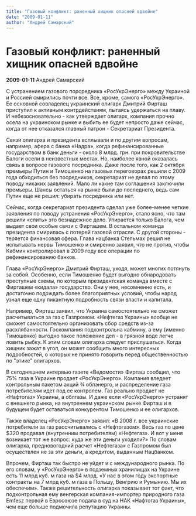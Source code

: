 ```yaml
---
title: "Газовый конфликт: раненный хищник опасней вдвойне"
date: "2009-01-11"
author: "Андрей Самарский"
---
```


# Газовый конфликт: раненный хищник опасней вдвойне

**2009-01-11** Андрей Самарский

С устранением газового порсредника «РосУкрЭнерго» между Украиной и Россией смирились почти все. Все, кроме, самого «РосУкрЭнерго». Ее основной совладелец украинский олигарх Дмитрий Фирташ приступил к активным контрдействиям, пытаясь удержаться на плаву. И небезосновательно - как утверждает олигарх, компания прочно осела на украинском рынке и выбить ее будет непросто даже сейчас, когда от нее отказался главный патрон - Секретариат Президента.

Связи олигарха и президента всплывали и по другим вопросам, например, афера с банка «Надра», когда рефинансированные государством в банк деньги - около 8 млрд. грн. при покровительстве Балоги осели в неизвестных местах. Но, наиболее явной оказалась связь в вопросе газового посредника. Даже после того, как 2 октября премьеры Путин и Тимошенко на газовых переговорах решили с 2009 года обходиться без посредников, секретариат не делал по этому поводу никаких заявлений. Мало ли какие там соглашения заключили премьеры. Шансы остаться на рынке были до последнего, ведь сам Путин еще не решил: убирать посредника или нет.

Сейчас, когда секретариат президента сделал уже более-менее четкие заявления по поводу устранения «РосУкрЭнерго», стало ясно, что там решили «слить» это безнадежное дело. Упирается только Балога, чем выдает свои особые связи с Фирташем. В остальном команда президента смирилась с потерей газовой отрасли. С другой стороны - теряется финансовая сфера. Глава нацбанка Стельмах решил не испытывать нервы Тимошенко и смиренно заявил, что не против, чтобы Кабмин контролировал в 2009 году все операции по рефинансированию банков.

Глава «РосУкрЭнерго» Дмитрий Фирташ, уходя, может многих потянуть за собой. Особенно, если Тимошенко будет выгодно обнародовать преступные схемы, по которым президентская команда вместе с Фирташем «кидала» государство. Они у нее, несомненно есть, и достаточно подождать более благоприятных условий, чтобы народ узнал еще одну пикантную подробность связи власти и капитала.

Например, Фирташ заявил, что Украина самостоятельно не сможет расчитываться за газ с Газпромом. «Нефтегаз Украины» вообще не сможет самостоятельно организовать сбор средств из-за расхлябанности. Госкомпания подконтрольна кабмину, а ему (именно Тимошенко) выгодно такое положение дел - в грязной воде легче ловить рыбку. К этим словам олигарха следует прислушаться. Когда хищник зажат в угол, он может сообщить много интересных подробностей, о которых не принято говорить перед общественностью по "этике" олигархов.

В сегодняшнем интервью газете «Ведомости» Фирташ сообщил, что 75% газа в Украине продает «РосУкрЭнерго». Компания вледеет контрольным пакетом акций ¾ облэнерго, и распределение газа потребителям идет под ее контролем. Газ реально продает не «Нафтогаз» Украины, а облгазы. И даже если «РосУкрЭнерго» устранят с внешнего рынка, на внутреннем украинском рынке Фирташ и в будущем будет оставаться конкурентом Тимошенко и ее олигархов.

Также владелец «РосУкрЭнерго» заявил: «В 2008 г. все украинские потребители за газ рассчитывались с «Нефтогазом». Весь газ по цене $320 продавал (внутренним потребителям) «Нефтегаз». И вот у меня возникает тот же вопрос: куда же эти деньги уходили?» По словам олигарха, предновогодний расчет «Нефтегаза» с Газпромом был осуществлен не за эти деньги, а кредитом, выданным Нацбанком.

Впрочем, Фирташ так быстро не уйдет и с международного рынка. По его словам, у «РосУкрЭнерго» в подземных хранилищах на Украине есть 11 млрд куб. м газа на $4 млрд. «У нас в этом году экспортные контракты на 7 млрд куб. м газа в Польшу, Венгрию и Румынию. Мы их обеспечим». Также решительность олигарха показывает тот факт, что подконтрольная ему венгерская компания-импортер природного газа Emfesz первой в Евросоюзе подала в суд на НАК «Нафтогаз Украины», чем еще больше подмочила репутацию Украины.